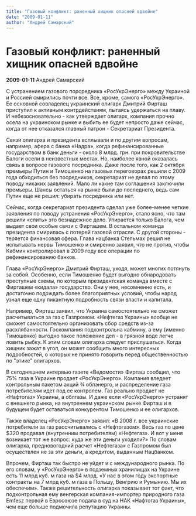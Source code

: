 ```yaml
---
title: "Газовый конфликт: раненный хищник опасней вдвойне"
date: "2009-01-11"
author: "Андрей Самарский"
---
```


# Газовый конфликт: раненный хищник опасней вдвойне

**2009-01-11** Андрей Самарский

С устранением газового порсредника «РосУкрЭнерго» между Украиной и Россией смирились почти все. Все, кроме, самого «РосУкрЭнерго». Ее основной совладелец украинский олигарх Дмитрий Фирташ приступил к активным контрдействиям, пытаясь удержаться на плаву. И небезосновательно - как утверждает олигарх, компания прочно осела на украинском рынке и выбить ее будет непросто даже сейчас, когда от нее отказался главный патрон - Секретариат Президента.

Связи олигарха и президента всплывали и по другим вопросам, например, афера с банка «Надра», когда рефинансированные государством в банк деньги - около 8 млрд. грн. при покровительстве Балоги осели в неизвестных местах. Но, наиболее явной оказалась связь в вопросе газового посредника. Даже после того, как 2 октября премьеры Путин и Тимошенко на газовых переговорах решили с 2009 года обходиться без посредников, секретариат не делал по этому поводу никаких заявлений. Мало ли какие там соглашения заключили премьеры. Шансы остаться на рынке были до последнего, ведь сам Путин еще не решил: убирать посредника или нет.

Сейчас, когда секретариат президента сделал уже более-менее четкие заявления по поводу устранения «РосУкрЭнерго», стало ясно, что там решили «слить» это безнадежное дело. Упирается только Балога, чем выдает свои особые связи с Фирташем. В остальном команда президента смирилась с потерей газовой отрасли. С другой стороны - теряется финансовая сфера. Глава нацбанка Стельмах решил не испытывать нервы Тимошенко и смиренно заявил, что не против, чтобы Кабмин контролировал в 2009 году все операции по рефинансированию банков.

Глава «РосУкрЭнерго» Дмитрий Фирташ, уходя, может многих потянуть за собой. Особенно, если Тимошенко будет выгодно обнародовать преступные схемы, по которым президентская команда вместе с Фирташем «кидала» государство. Они у нее, несомненно есть, и достаточно подождать более благоприятных условий, чтобы народ узнал еще одну пикантную подробность связи власти и капитала.

Например, Фирташ заявил, что Украина самостоятельно не сможет расчитываться за газ с Газпромом. «Нефтегаз Украины» вообще не сможет самостоятельно организовать сбор средств из-за расхлябанности. Госкомпания подконтрольна кабмину, а ему (именно Тимошенко) выгодно такое положение дел - в грязной воде легче ловить рыбку. К этим словам олигарха следует прислушаться. Когда хищник зажат в угол, он может сообщить много интересных подробностей, о которых не принято говорить перед общественностью по "этике" олигархов.

В сегодняшнем интервью газете «Ведомости» Фирташ сообщил, что 75% газа в Украине продает «РосУкрЭнерго». Компания вледеет контрольным пакетом акций ¾ облэнерго, и распределение газа потребителям идет под ее контролем. Газ реально продает не «Нафтогаз» Украины, а облгазы. И даже если «РосУкрЭнерго» устранят с внешнего рынка, на внутреннем украинском рынке Фирташ и в будущем будет оставаться конкурентом Тимошенко и ее олигархов.

Также владелец «РосУкрЭнерго» заявил: «В 2008 г. все украинские потребители за газ рассчитывались с «Нефтогазом». Весь газ по цене $320 продавал (внутренним потребителям) «Нефтегаз». И вот у меня возникает тот же вопрос: куда же эти деньги уходили?» По словам олигарха, предновогодний расчет «Нефтегаза» с Газпромом был осуществлен не за эти деньги, а кредитом, выданным Нацбанком.

Впрочем, Фирташ так быстро не уйдет и с международного рынка. По его словам, у «РосУкрЭнерго» в подземных хранилищах на Украине есть 11 млрд куб. м газа на $4 млрд. «У нас в этом году экспортные контракты на 7 млрд куб. м газа в Польшу, Венгрию и Румынию. Мы их обеспечим». Также решительность олигарха показывает тот факт, что подконтрольная ему венгерская компания-импортер природного газа Emfesz первой в Евросоюзе подала в суд на НАК «Нафтогаз Украины», чем еще больше подмочила репутацию Украины.